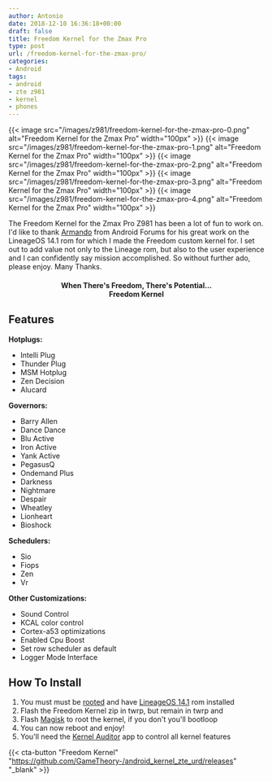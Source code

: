 ```yaml
---
author: Antonio
date: 2018-12-10 16:36:18+00:00
draft: false
title: Freedom Kernel for the Zmax Pro
type: post
url: /freedom-kernel-for-the-zmax-pro/
categories:
- Android
tags:
- android
- zte z981
- kernel
- phones
---
```


{{< image src="/images/z981/freedom-kernel-for-the-zmax-pro-0.png" alt="Freedom Kernel for the Zmax Pro" width="100px" >}}
{{< image src="/images/z981/freedom-kernel-for-the-zmax-pro-1.png" alt="Freedom Kernel for the Zmax Pro" width="100px" >}}
{{< image src="/images/z981/freedom-kernel-for-the-zmax-pro-2.png" alt="Freedom Kernel for the Zmax Pro" width="100px" >}}
{{< image src="/images/z981/freedom-kernel-for-the-zmax-pro-3.png" alt="Freedom Kernel for the Zmax Pro" width="100px" >}}
{{< image src="/images/z981/freedom-kernel-for-the-zmax-pro-4.png" alt="Freedom Kernel for the Zmax Pro" width="100px" >}}

The Freedom Kernel for the Zmax Pro Z981 has been a lot of fun to work on. I'd like to thank <a href="https://androidforums.com/members/armandop_.1999347/" target="_blank">Armando</a> from Android Forums for his great work on the LineageOS 14.1 rom for which I made the Freedom custom kernel for. I set out to add value not only to the Lineage rom, but also to the user experience and I can confidently say mission accomplished. So without further ado, please enjoy. Many Thanks.

<!--more-->

<h4 style="text-align: center;"><strong>When There's Freedom, There's Potential...<br>Freedom Kernel</strong></h4>

## Features

**Hotplugs:**

- Intelli Plug
- Thunder Plug
- MSM Hotplug
- Zen Decision
- Alucard

**Governors:**

- Barry Allen
- Dance Dance
- Blu Active
- Iron Active
- Yank Active
- PegasusQ
- Ondemand Plus
- Darkness
- Nightmare
- Despair
- Wheatley
- Lionheart
- Bioshock

**Schedulers:**

- Sio
- Fiops
- Zen
- Vr

**Other Customizations:**

- Sound Control
- KCAL color control
- Cortex-a53 optimizations
- Enabled Cpu Boost
- Set row scheduler as default
- Logger Mode Interface

## **How To Install**

1. You must must be <a href="https://androidforums.com/threads/new-root-method-for-z981-zmax-pro.1284305/" target="_blank">rooted</a> and have <a href="https://androidforums.com/threads/rom-unofficial-lineage-os-14-1-for-zte-zmax-pro.1285631/" target="_blank">LineageOS 14.1</a> rom installed
2. Flash the Freedom Kernel zip in twrp, but remain in twrp and
3. Flash <a href="https://forum.xda-developers.com/apps/magisk/official-magisk-v7-universal-systemless-t3473445" target="_blank">Magisk</a> to root the kernel, if you don't you'll bootloop
4. You can now reboot and enjoy!
5. You'll need the <a href="https://play.google.com/store/apps/details?id=com.grarak.kerneladiutor&hl=en_US" target="_blank">Kernel Auditor</a> app to control all kernel features

{{< cta-button "Freedom Kernel" "https://github.com/GameTheory-/android_kernel_zte_urd/releases" "_blank" >}}
